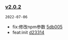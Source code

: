 ### [v2.0.2](https://github.com/compare/...v2.0.2)

`2022-07-06`

- fix:修改npm参数 [5db005](https://github.com/commit/5db005063ddaef8b33d6aafe8ef657ccf74c6bf9)
- feat:init [d23314](https://github.com/commit/d23314fa4eca7ec3d372ffc63f8e2383093399a7)
